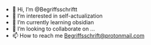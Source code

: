 - 👋 Hi, I’m @Begriffsschriftt
- 👀 I’m interested in self-actualization
- 🌱 I’m currently learning obsidian
- 💞️ I’m looking to collaborate on ...
- 📫 How to reach me Begriffsschrift@protonmail.com

<!---
Begriffsschriftt/Begriffsschriftt is a ✨ special ✨ repository because its `README.md` (this file) appears on your GitHub profile.
You can click the Preview link to take a look at your changes.
--->
